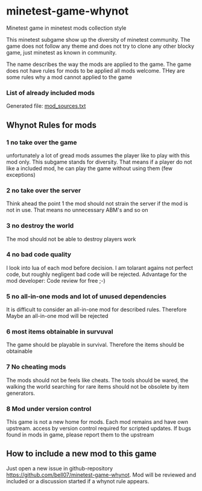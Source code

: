 # minetest-game-whynot
Minetest game in minetest mods collection style

This minetest subgame show up the diversity of minetest community. The game does not follow any theme and does not try to clone any other blocky game, just minetest as known in community.

The name describes the way the mods are applied to the game. The game does not have rules for mods to be applied all mods welcome. THey are some rules why a mod cannot applied to the game

### List of already included mods
Generated file: [mod_sources.txt](https://github.com/bell07/minetest-game-whynot/blob/master/mod_sources.txt)

## Whynot Rules for mods

### 1 no take over the game
unfortunately a lot of gread mods assumes the player like to play with this mod only. This subgame stands for diversity. That means if a player do not like a included mod, he can play the game without using them (few exceptions)

### 2 no take over the server
Think ahead the point 1 the mod should not strain the server if the mod is not in use. That means no unnecessary ABM's and so on

### 3 no destroy the world
The mod should not be able to destroy players work

### 4 no bad code quality
I look into lua of each mod before decision. I am tolarant agains not perfect code, but roughly negligent bad code will be rejected. Advantage for the mod developer: Code review for free ;-)

### 5 no all-in-one mods and lot of unused dependencies
It is difficult to consider an all-in-one mod for described rules. Therefore Maybe an all-in-one mod will be rejected

### 6 most items obtainable in survuval
The game should be playable in survival. Therefore the items should be obtainable

### 7 No cheating mods
The mods should not be feels like cheats. The tools should be wared, the walking the world searching for rare items should not be obsolete by item generators.

### 8 Mod under version control
This game is not a new home for mods. Each mod remains and have own upstream. access by version control required for scripted updates. If bugs found in mods in game, please report them to the upstream


## How to include a new mod to this game
Just open a new issue in github-repository https://github.com/bell07/minetest-game-whynot. Mod will be reviewed and included or a discussion started if a whynot rule appears.
